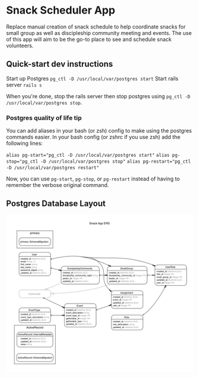 # Snack Scheduler App

Replace manual creation of snack schedule to help coordinate snacks for small group as well as discipleship community meeting and events.
The use of this app will aim to be the go-to place to see and schedule snack volunteers.

## Quick-start dev instructions

Start up Postgres `pg_ctl -D /usr/local/var/postgres start`
Start rails server `rails s`

When you're done, stop the rails server then stop postgres using `pg_ctl -D /usr/local/var/postgres stop`.

### Postgres quality of life tip

You can add aliases in your bash (or zsh) config to make using the postgres commands easier.
In your bash config (or zshrc if you use zsh) add the following lines:

`alias pg-start="pg_ctl -D /usr/local/var/postgres start"`
`alias pg-stop="pg_ctl -D /usr/local/var/postgres stop"`
`alias pg-restart="pg_ctl -D /usr/local/var/postgres restart"`

Now, you can use `pg-start`, `pg-stop`, or `pg-restart` instead of having to remember the verbose original command.

## Postgres Database Layout

![erd](/erd/erd.jpg)
